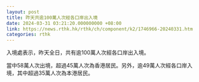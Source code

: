 ```yaml
---
layout: post
title: 昨天共逾100萬人次經各口岸出入境
date: 2024-03-31 03:21:20.000000000 +08:00
link: https://news.rthk.hk/rthk/ch/component/k2/1746966-20240331.htm
categories: rthk
---
```


入境處表示，昨天全日，共有逾100萬人次經各口岸出入境。

當中58萬人次出境，超過45萬人次為香港居民。另外，逾49萬人次經各口岸入境，其中超過35萬人次為本港居民。
